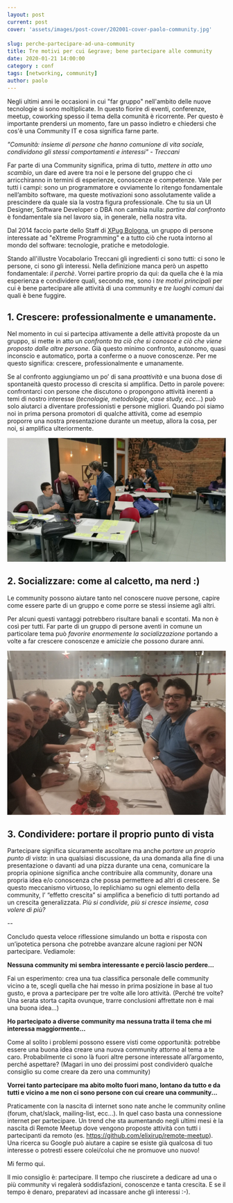 ```yaml
---
layout: post
current: post
cover: 'assets/images/post-cover/202001-cover-paolo-community.jpg'

slug: perche-partecipare-ad-una-community
title: Tre motivi per cui &egrave; bene partecipare alle community
date: 2020-01-21 14:00:00
category : conf
tags: [networking, community]
author: paolo
---
```


Negli ultimi anni le occasioni in cui "far gruppo" nell'ambito delle nuove tecnologie si sono moltiplicate. In questo fiorire di eventi, conferenze, meetup, coworking spesso il tema della comunità è ricorrente. 
Per questo è importante prendersi un momento, fare un passo indietro e chiedersi che cos'è una Community IT e cosa significa farne parte. 

<em>"Comunità: insieme di persone che hanno comunione di vita sociale, condividono gli stessi comportamenti e interessi" - Treccani</em>

Far parte di una Community significa, prima di tutto,  *mettere in atto uno scambio*, un dare ed avere tra noi e le persone del gruppo che ci arricchiranno in termini di esperienze, conoscenze e competenze.
Vale per tutti i campi: sono un programmatore e ovviamente lo ritengo fondamentale nell’ambito software, ma queste motivazioni sono assolutamente valide a prescindere da quale sia la vostra figura professionale.
Che tu sia un UI Designer, Software Developer o DBA non cambia nulla: *partire dal confronto* è fondamentale sia nel lavoro sia, in generale, nella nostra vita.

Dal 2014 faccio parte dello Staff di <a href="https://twitter.com/xpugbologna" target="_blank">XPug Bologna</a>, un gruppo di persone interessate ad "eXtreme Programming" e a tutto ciò che ruota intorno al mondo del software: tecnologie, pratiche e metodologie. 

Stando all'illustre Vocabolario Treccani gli ingredienti ci sono tutti: ci sono le persone, ci sono gli interessi. 
Nella definizione manca però un aspetto fondamentale: *il perchè*. 
Vorrei partire proprio da qui: da quella che è la mia esperienza e condividere quali, secondo me, sono i *tre motivi principali* per cui è bene partecipare alle attività di una community e *tre luoghi comuni* dai quali è bene fuggire.

## 1. Crescere: professionalmente e umanamente.
Nel momento in cui si partecipa attivamente a delle attività proposte da un gruppo, si mette in atto un *confronto tra ciò che si conosce e ciò che viene proposto dalle altre persone*. Già questo minimo confronto, autonomo, quasi inconscio e automatico, porta a conferme o a nuove conoscenze. Per me questo significa: crescere, professionalmente e umanamente.

Se al confronto aggiungiamo un po’ di sana *proattività* e una buona dose di spontaneità questo processo di crescita si amplifica. Detto in parole povere: confrontarci con persone che discutono o propongono attività inerenti a temi di nostro interesse (<em>tecnologie, metodologie, case study, ecc…</em>) può solo aiutarci a diventare professionisti e persone migliori. Quando poi siamo noi in prima persona promotori di qualche attività, come ad esempio proporre una nostra presentazione durante un meetup, allora la cosa, per noi, si amplifica ulteriormente.

![XPug Bologna](/assets/images/post-content/xpug-1.jpg)

## 2. Socializzare: come al calcetto, ma nerd :) 
Le community possono aiutare tanto nel conoscere nuove persone, capire come essere parte di un gruppo e come porre se stessi insieme agli altri.

Per alcuni questi vantaggi potrebbero risultare banali e scontati. Ma non è così per tutti.
Far parte di un gruppo di persone aventi in comune un particolare tema può *favorire enormemente la socializzazione* portando a volte a far crescere conoscenze e amicizie che possono durare anni.

![XPug Bologna](/assets/images/post-content/xpug-2.jpg)

## 3. Condividere: portare il proprio punto di vista 

Partecipare significa sicuramente ascoltare ma anche *portare un proprio punto di vista*: in una qualsiasi discussione, da una domanda alla fine di una presentazione o davanti ad una pizza durante una cena, comunicare la propria opinione significa anche contribuire alla community, donare una propria idea e/o conoscenza che possa permettere ad altri di crescere.
Se questo meccanismo virtuoso, lo replichiamo su ogni elemento della community, l’ “effetto crescita” si amplifica a beneficio di tutti portando ad un crescita generalizzata. *Più si condivide, più si cresce insieme, cosa volere di più?* 

--

Concludo questa veloce riflessione simulando un botta e risposta con un’ipotetica persona che potrebbe avanzare alcune ragioni per NON partecipare.
Vediamole:

**Nessuna community mi sembra interessante e perciò lascio perdere…**

Fai un esperimento: crea una tua classifica personale delle community vicino a te, scegli quella che hai messo in prima posizione in base al tuo gusto, e prova a partecipare per tre volte alle loro attività.
(Perché tre volte? Una serata storta capita ovunque, trarre conclusioni affrettate non è mai una buona idea…)

**Ho partecipato a diverse community ma nessuna tratta il tema che mi interessa maggiormente...**

Come al solito i problemi possono essere visti come opportunità: potrebbe essere una buona idea creare una nuova community attorno al tema a te caro. Probabilmente ci sono là fuori altre persone interessate all’argomento, perché aspettare? 
(Magari in uno dei prossimi post condividerò qualche consiglio su come creare da zero una community)

**Vorrei tanto partecipare ma abito molto fuori mano, lontano da tutto e da tutti e vicino a me non ci sono persone con cui creare una community...**

Praticamente con la nascita di internet sono nate anche le community online (forum, chat/slack, mailing-list, ecc...). In quel caso basta una connessione internet per partecipare.
Un trend che sta aumentando negli ultimi mesi è la nascita di Remote Meetup dove vengono proposte attività con tutti i partecipanti da remoto (es. <a href="https://github.com/elixirup/remote-meetup">https://github.com/elixirup/remote-meetup</a>).
Una ricerca su Google può aiutare a capire se esiste già qualcosa di tuo interesse o potresti essere colei/colui che ne promuove uno nuovo!

Mi fermo qui.

Il mio consiglio è: partecipare. Il tempo che riuscirete a dedicare ad una o più community vi regalerà soddisfazioni, conoscenze e tanta crescita. 
E se il tempo è denaro, preparatevi ad incassare anche gli interessi :-). 






